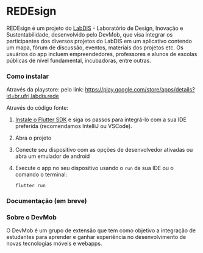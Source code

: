# REDEsign
 
  REDEsign é um projeto do [LabDIS](http://lidis.ufrj.br/) - Laboratório de Design, Inovação e Sustentabilidade, desenvolvido pelo DevMob, que visa integrar os participantes dos diversos projetos do LabDIS em um aplicativo contendo um mapa, fórum de discussão, eventos, materiais dos projetos etc. Os usuários do app incluem empreendedores, professores e alunos de escolas públicas de nível fundamental, incubadoras, entre outras. 

		
### Como instalar

  Através da playstore: pelo link: https://play.google.com/store/apps/details?id=br.ufrj.labdis.rede
	
  Através do código fonte:
  
  1. [Instale o Flutter SDK](https://flutter.io/docs/get-started/install) e siga os passos para integrá-lo com a sua IDE preferida (recomendamos IntelliJ ou VSCode).
  
  2. Abra o projeto
  
  3. Conecte seu dispositivo com as opções de desenvolvedor ativadas ou abra um emulador de android
  
  4. Execute o app no seu dispositivo usando o `run` da sua IDE ou o comando o terminal:
	
        `flutter run`
		
    
### Documentação (em breve)

	
### Sobre o DevMob

  O DevMob é um grupo de extensão que tem como objetivo a integração de estudantes para aprender e ganhar experiência no desenvolvimento de novas tecnologias móveis e webapps.
